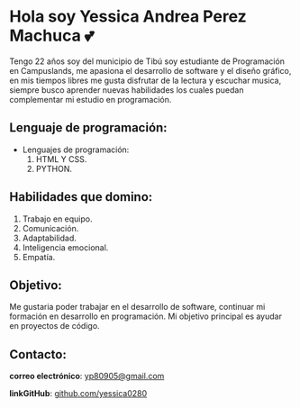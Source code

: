 # Hola soy Yessica Andrea Perez Machuca 💕

Tengo 22 años soy del municipio de Tibú soy estudiante de Programación en Campuslands, me apasiona el desarrollo de software y el diseño gráfico, en mis tiempos libres me gusta disfrutar de la lectura y escuchar musica, siempre busco aprender nuevas habilidades los cuales puedan complementar mi estudio en programación.

## Lenguaje de programación:
* Lenguajes de programación:
  1. HTML Y CSS.
  2. PYTHON.

## Habilidades que domino:
1. Trabajo en equipo.
2. Comunicación.
3. Adaptabilidad.
4. Inteligencia emocional.
5. Empatía.

## Objetivo:
Me gustaria poder trabajar en el desarrollo de software, continuar mi formación en desarrollo en programación. Mi objetivo principal es ayudar en proyectos de código.

## Contacto:
**correo electrónico**: yp80905@gmail.com

**linkGitHub**: [github.com/yessica0280](https://github.com/yessica0280?tab=repositories)

